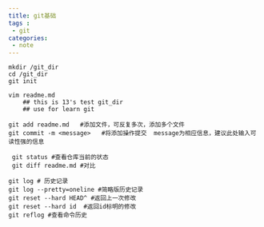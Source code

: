 ```yaml
---
title: git基础
tags :
 - git
categories:
 - note
---
```


```shell
mkdir /git_dir
cd /git_dir
git init
```
<!--more-->
```shell
vim readme.md
	## this is 13's test git_dir
	## use for learn git 

git add readme.md   #添加文件，可反复多次，添加多个文件
git commit -m <message>   #将添加操作提交  message为相应信息，建议此处输入可读性强的信息
```

```shell
 git status #查看仓库当前的状态
 git diff readme.md #对比
```

```shell
git log # 历史记录
git log --pretty=oneline #简略版历史记录
git reset --hard HEAD^ #返回上一次修改
git reset --hard id  #返回id标明的修改
git reflog #查看命令历史
```

